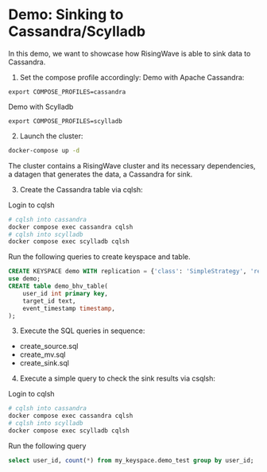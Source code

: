 # Demo: Sinking to Cassandra/Scylladb

In this demo, we want to showcase how RisingWave is able to sink data to Cassandra.

1. Set the compose profile accordingly:
Demo with Apache Cassandra:
```
export COMPOSE_PROFILES=cassandra
```

Demo with Scylladb
```
export COMPOSE_PROFILES=scylladb
```

2. Launch the cluster:

```sh
docker-compose up -d
```

The cluster contains a RisingWave cluster and its necessary dependencies, a datagen that generates the data, a Cassandra for sink.


3. Create the Cassandra table via cqlsh:

Login to cqlsh
```sh
# cqlsh into cassandra
docker compose exec cassandra cqlsh
# cqlsh into scylladb
docker compose exec scylladb cqlsh
```

Run the following queries to create keyspace and table.
```sql
CREATE KEYSPACE demo WITH replication = {'class': 'SimpleStrategy', 'replication_factor': 1};
use demo;
CREATE table demo_bhv_table(
    user_id int primary key,
    target_id text,
    event_timestamp timestamp,
);
```

3. Execute the SQL queries in sequence:

- create_source.sql
- create_mv.sql
- create_sink.sql

4. Execute a simple query to check the sink results via csqlsh:

Login to cqlsh
```sh
# cqlsh into cassandra
docker compose exec cassandra cqlsh
# cqlsh into scylladb
docker compose exec scylladb cqlsh
```

Run the following query
```sql
select user_id, count(*) from my_keyspace.demo_test group by user_id;
```
